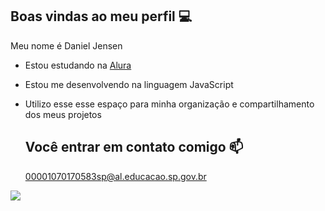 ## Boas vindas ao meu perfil 💻

Meu nome é Daniel Jensen

- Estou estudando na [Alura](https://www.alura.com.br)
- Estou me desenvolvendo na linguagem JavaScript
- Utilizo esse esse espaço para minha organização e compartilhamento dos meus projetos

  ## Você entrar em contato comigo 📫

  00001070170583sp@al.educacao.sp.gov.br
  
![](https://media1.tenor.com/m/DuThn51FjPcAAAAC/nerd-emoji-nerd.gif)
